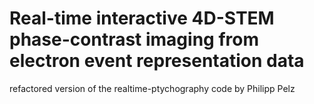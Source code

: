 # Real-time interactive 4D-STEM phase-contrast imaging from electron event representation data

refactored version of the realtime-ptychography code by Philipp Pelz